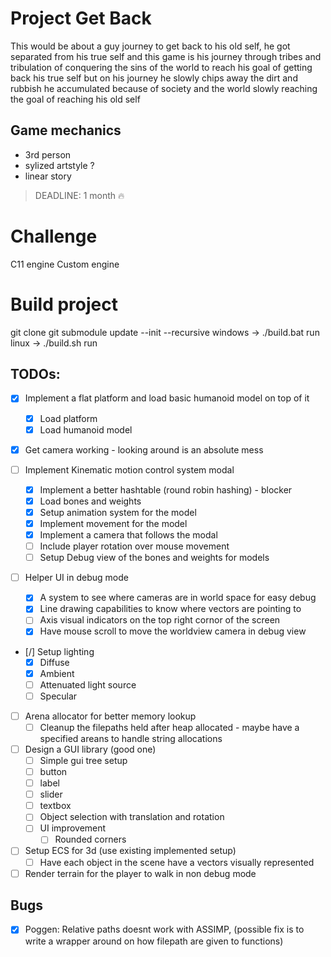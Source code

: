 

# Project Get Back

This would be about a guy journey to get back to his old self,
he got separated from his true self and this game is his journey through
tribes and tribulation of conquering the sins of the world to reach his goal 
of getting back his true self but on his journey he slowly chips away the
dirt and rubbish he accumulated because of society and the world slowly 
reaching the goal of reaching his old self



## Game mechanics

* 3rd person
* sylized artstyle ?
* linear story 


> DEADLINE: 1 month :fire:

# Challenge
C11 engine Custom engine 

# Build project
git clone <this repo url>
git submodule update --init --recursive
windows -> ./build.bat run
linux   -> ./build.sh run


## TODOs: 

- [x] Implement a flat platform and load basic humanoid model on top of it
    - [x] Load platform
    - [x] Load humanoid model

- [x] Get camera working - looking around is an absolute mess

- [ ] Implement Kinematic motion control system modal
    - [x] Implement a better hashtable (round robin hashing) - blocker
    - [x] Load bones and weights
    - [x] Setup animation system for the model
    - [x] Implement movement for the model
    - [x] Implement a camera that follows the modal
    - [ ] Include player rotation over mouse movement
    - [ ] Setup Debug view of the bones and weights for models

- [ ] Helper UI in debug mode
    - [x] A system to see where cameras are in world space for easy debug
    - [x] Line drawing capabilities to know where vectors are pointing to 
    - [ ] Axis visual indicators on the top right cornor of the screen
    - [x] Have mouse scroll to move the worldview camera in debug view

- [/] Setup lighting
    - [x] Diffuse
    - [x] Ambient
    - [ ] Attenuated light source
    - [ ] Specular

- [ ] Arena allocator for better memory lookup
    - [ ] Cleanup the filepaths held after heap allocated - maybe have a specified areans to handle string allocations

- [ ] Design a GUI library (good one)
    - [ ] Simple gui tree setup
    - [ ] button
    - [ ] label
    - [ ] slider
    - [ ] textbox
    - [ ] Object selection with translation and rotation
    - [ ] UI improvement
        - [ ] Rounded corners

- [ ] Setup ECS for 3d (use existing implemented setup)
    - [ ] Have each object in the scene have a vectors visually represented

- [ ] Render terrain for the player to walk in non debug mode

## Bugs
- [x] Poggen: Relative paths doesnt work with ASSIMP, (possible fix is to write a wrapper around on how filepath are given to functions)

